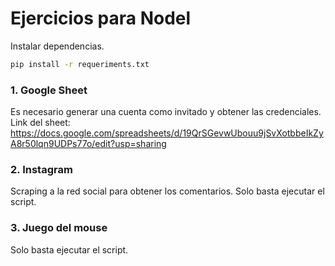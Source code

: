 # Ejercicios para Nodel

Instalar dependencias.  
```sh
pip install -r requeriments.txt
```

### 1. Google Sheet
Es necesario generar una cuenta como invitado y obtener las credenciales.  
Link del sheet: https://docs.google.com/spreadsheets/d/19QrSGevwUbouu9jSvXotbbeIkZyA8r50lqn9UDPs77o/edit?usp=sharing  

### 2. Instagram
Scraping a la red social para obtener los comentarios. Solo basta ejecutar el script.  

### 3. Juego del mouse
Solo basta ejecutar el script.  